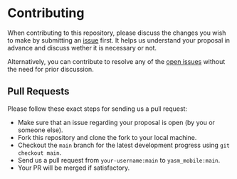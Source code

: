 # Contributing

When contributing to this repository, please discuss the changes you wish to make by submitting an [issue](https://github.com/YASM-Media/yasm_mobile/issues) first. It helps us understand your proposal in advance and discuss wether it is necessary or not.

Alternatively, you can contribute to resolve any of the [open issues](https://github.com/YASM-Media/yasm_mobile/issues) without the need for prior discussion.

## Pull Requests

Please follow these exact steps for sending us a pull request:

- Make sure that an issue regarding your proposal is open (by you or someone else).
- Fork this repository and clone the fork to your local machine.
- Checkout the `main` branch for the latest development progress using `git checkout main`.
- Send us a pull request from `your-username:main` to `yasm_mobile:main`.
- Your PR will be merged if satisfactory.
